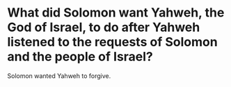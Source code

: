 # What did Solomon want Yahweh, the God of Israel, to do after Yahweh listened to the requests of Solomon and the people of Israel?

Solomon wanted Yahweh to forgive.
